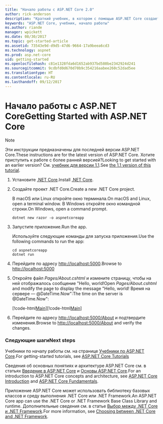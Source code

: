 ```yaml
---
title: "Начало работы с ASP.NET Core 2.0"
author: rick-anderson
description: "Краткий учебник, в котором с помощью ASP.NET Core создается и запускается простое приложение Hello World."
keywords: "ASP.NET Core, учебник, начало работы"
ms.author: riande
manager: wpickett
ms.date: 08/30/2017
ms.topic: get-started-article
ms.assetid: 73543e9d-d9d5-47d6-9664-17a9beea6cd3
ms.technology: aspnet
ms.prod: asp.net-core
uid: getting-started
ms.openlocfilehash: c81e1328fda6d1652ab937bd580be2342924d241
ms.sourcegitcommit: 9cdbfd0d670d70b9c354216aabee260c52dad5ee
ms.translationtype: HT
ms.contentlocale: ru-RU
ms.lasthandoff: 09/12/2017
---
```

# <a name="getting-started-with-aspnet-core"></a><span data-ttu-id="69ecc-104">Начало работы с ASP.NET Core</span><span class="sxs-lookup"><span data-stu-id="69ecc-104">Getting Started with ASP.NET Core</span></span>

> [!NOTE]
> <span data-ttu-id="69ecc-105">Эти инструкции предназначены для последней версии ASP.NET Core.</span><span class="sxs-lookup"><span data-stu-id="69ecc-105">These instructions are for the latest version of ASP.NET Core.</span></span> <span data-ttu-id="69ecc-106">Хотите приступить к работе с более ранней версией?</span><span class="sxs-lookup"><span data-stu-id="69ecc-106">Looking to get started with an earlier version?</span></span> <span data-ttu-id="69ecc-107">См. [учебник для версии 1.1](xref:getting-started-1.1).</span><span class="sxs-lookup"><span data-stu-id="69ecc-107">See [the 1.1 version of this tutorial](xref:getting-started-1.1).</span></span>

1. <span data-ttu-id="69ecc-108">Установите [.NET Core](https://www.microsoft.com/net/core/).</span><span class="sxs-lookup"><span data-stu-id="69ecc-108">Install [.NET Core](https://www.microsoft.com/net/core/).</span></span>

2. <span data-ttu-id="69ecc-109">Создайте проект .NET Core.</span><span class="sxs-lookup"><span data-stu-id="69ecc-109">Create a new .NET Core project.</span></span>

   <span data-ttu-id="69ecc-110">В macOS или Linux откройте окно терминала.</span><span class="sxs-lookup"><span data-stu-id="69ecc-110">On macOS and Linux, open a terminal window.</span></span> <span data-ttu-id="69ecc-111">В Windows откройте окно командной строки.</span><span class="sxs-lookup"><span data-stu-id="69ecc-111">On Windows, open a command prompt.</span></span>

    ```terminal
    dotnet new razor -o aspnetcoreapp
    ```
    
4. <span data-ttu-id="69ecc-112">Запустите приложение.</span><span class="sxs-lookup"><span data-stu-id="69ecc-112">Run the app.</span></span>

    <span data-ttu-id="69ecc-113">Используйте следующие команды для запуска приложения.</span><span class="sxs-lookup"><span data-stu-id="69ecc-113">Use the following commands to run the app:</span></span>

    ```terminal
    cd aspnetcoreapp
    dotnet run
    ```

5. <span data-ttu-id="69ecc-114">Перейдите по адресу [http://localhost:5000](http://localhost:5000).</span><span class="sxs-lookup"><span data-stu-id="69ecc-114">Browse to [http://localhost:5000](http://localhost:5000)</span></span>

6. <span data-ttu-id="69ecc-115">Откройте файл *Pages/About.cshtml* и измените страницу, чтобы на ней отображалось сообщение "Hello, world!</span><span class="sxs-lookup"><span data-stu-id="69ecc-115">Open *Pages/About.cshtml* and modify the page to display the message "Hello, world!</span></span> <span data-ttu-id="69ecc-116">Время на сервере — @DateTime.Now":</span><span class="sxs-lookup"><span data-stu-id="69ecc-116">The time on the server is @DateTime.Now":</span></span>

    <span data-ttu-id="69ecc-117">[!code-html[Main](getting-started/sample/getting-started/about.cshtml?highlight=9&range=1-9)]</span><span class="sxs-lookup"><span data-stu-id="69ecc-117">[!code-html[Main](getting-started/sample/getting-started/about.cshtml?highlight=9&range=1-9)]</span></span>

7. <span data-ttu-id="69ecc-118">Перейдите по адресу [http://localhost:5000/About](http://localhost:5000/About) и подтвердите изменения.</span><span class="sxs-lookup"><span data-stu-id="69ecc-118">Browse to [http://localhost:5000/About](http://localhost:5000/About) and verify the changes.</span></span>

### <a name="next-steps"></a><span data-ttu-id="69ecc-119">Следующие шаги</span><span class="sxs-lookup"><span data-stu-id="69ecc-119">Next steps</span></span>

<span data-ttu-id="69ecc-120">Учебники по началу работы см. на странице [Учебники по ASP.NET Core](tutorials/index.md).</span><span class="sxs-lookup"><span data-stu-id="69ecc-120">For getting-started tutorials, see [ASP.NET Core Tutorials](tutorials/index.md)</span></span>

<span data-ttu-id="69ecc-121">Сведения об основных понятиях и архитектуре ASP.NET Core см. в статьях [Введение в ASP.NET Core](index.md) и [Основы ASP.NET Core](fundamentals/index.md).</span><span class="sxs-lookup"><span data-stu-id="69ecc-121">For an introduction to ASP.NET Core concepts and architecture, see [ASP.NET Core Introduction](index.md) and [ASP.NET Core Fundamentals](fundamentals/index.md).</span></span>

<span data-ttu-id="69ecc-122">Приложение ASP.NET Core может использовать библиотеку базовых классов и среду выполнения .NET Core или .NET Framework.</span><span class="sxs-lookup"><span data-stu-id="69ecc-122">An ASP.NET Core app can use the .NET Core or .NET Framework Base Class Library and runtime.</span></span> <span data-ttu-id="69ecc-123">Дополнительные сведения см. в статье [Выбор между .NET Core и .NET Framework](https://docs.microsoft.com/dotnet/articles/standard/choosing-core-framework-server).</span><span class="sxs-lookup"><span data-stu-id="69ecc-123">For more information, see [Choosing between .NET Core and .NET Framework](https://docs.microsoft.com/dotnet/articles/standard/choosing-core-framework-server).</span></span>
